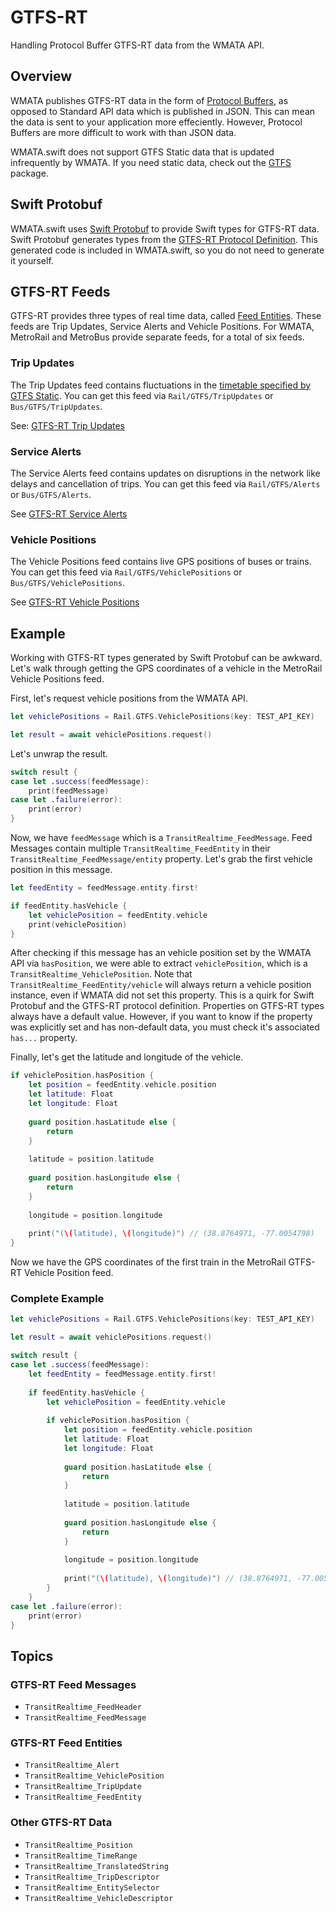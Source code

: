 # GTFS-RT

Handling Protocol Buffer GTFS-RT data from the WMATA API.

## Overview

WMATA publishes GTFS-RT data in the form of [Protocol Buffers](https://developers.google.com/protocol-buffers), as opposed to Standard API data which is published in JSON. This can mean the data is sent to your application more effeciently. However, Protocol Buffers are more difficult to work with than JSON data.

WMATA.swift does not support GTFS Static data that is updated infrequently by WMATA. If you need static data, check out the [GTFS](https://github.com/emma-k-alexandra/GTFS) package.

## Swift Protobuf

WMATA.swift uses [Swift Protobuf](https://github.com/apple/swift-protobuf) to provide Swift types for GTFS-RT data. Swift Protobuf generates types from the [GTFS-RT Protocol Definition](https://github.com/google/transit/blob/master/gtfs-realtime/proto/gtfs-realtime.proto). This generated code is included in WMATA.swift, so you do not need to generate it yourself.

## GTFS-RT Feeds

GTFS-RT provides three types of real time data, called [Feed Entities](https://developers.google.com/transit/gtfs-realtime/guides/feed-entities). These feeds are Trip Updates, Service Alerts and Vehicle Positions. For WMATA, MetroRail and MetroBus provide separate feeds, for a total of six feeds.

### Trip Updates

The Trip Updates feed contains fluctuations in the [timetable specified by GTFS Static][gtfs-dataset-files]. You can get this feed via ``Rail/GTFS/TripUpdates`` or ``Bus/GTFS/TripUpdates``.

See: [GTFS-RT Trip Updates](https://developers.google.com/transit/gtfs-realtime/guides/trip-updates)

### Service Alerts

The Service Alerts feed contains updates on disruptions in the network like delays and cancellation of trips. You can get this feed via ``Rail/GTFS/Alerts`` or ``Bus/GTFS/Alerts``.

See [GTFS-RT Service Alerts](https://developers.google.com/transit/gtfs-realtime/guides/service-alerts)

### Vehicle Positions

The Vehicle Positions feed contains live GPS positions of buses or trains. You can get this feed via ``Rail/GTFS/VehiclePositions`` or ``Bus/GTFS/VehiclePositions``.

See [GTFS-RT Vehicle Positions](https://developers.google.com/transit/gtfs-realtime/guides/vehicle-positions)

## Example

Working with GTFS-RT types generated by Swift Protobuf can be awkward. Let's walk through getting the GPS coordinates of a vehicle in the MetroRail Vehicle Positions feed.

First, let's request vehicle positions from the WMATA API.
```swift
let vehiclePositions = Rail.GTFS.VehiclePositions(key: TEST_API_KEY)

let result = await vehiclePositions.request()
```

Let's unwrap the result.

```swift
switch result {
case let .success(feedMessage):
    print(feedMessage)
case let .failure(error):
    print(error)
}
```

Now, we have `feedMessage` which is a ``TransitRealtime_FeedMessage``. Feed Messages contain multiple ``TransitRealtime_FeedEntity`` in their ``TransitRealtime_FeedMessage/entity`` property. Let's grab the first vehicle position in this message.

```swift
let feedEntity = feedMessage.entity.first!

if feedEntity.hasVehicle {
    let vehiclePosition = feedEntity.vehicle
    print(vehiclePosition)
}
```

After checking if this message has an vehicle position set by the WMATA API via `hasPosition`, we were able to extract `vehiclePosition`, which is a ``TransitRealtime_VehiclePosition``. Note that ``TransitRealtime_FeedEntity/vehicle`` will always return a vehicle position instance, even if WMATA did not set this property. This is a quirk for Swift Protobuf and the GTFS-RT protocol definition. Properties on GTFS-RT types always have a default value. However, if you want to know if the property was explicitly set and has non-default data, you must check it's associated `has...` property.

Finally, let's get the latitude and longitude of the vehicle.

```swift
if vehiclePosition.hasPosition {
    let position = feedEntity.vehicle.position
    let latitude: Float
    let longitude: Float
    
    guard position.hasLatitude else {
        return
    }
    
    latitude = position.latitude
    
    guard position.hasLongitude else {
        return
    }
    
    longitude = position.longitude
    
    print("(\(latitude), \(longitude)") // (38.8764971, -77.0054798)
}
```

Now we have the GPS coordinates of the first train in the MetroRail GTFS-RT Vehicle Position feed.

### Complete Example

```swift
let vehiclePositions = Rail.GTFS.VehiclePositions(key: TEST_API_KEY)

let result = await vehiclePositions.request()

switch result {
case let .success(feedMessage):
    let feedEntity = feedMessage.entity.first!
    
    if feedEntity.hasVehicle {
        let vehiclePosition = feedEntity.vehicle
        
        if vehiclePosition.hasPosition {
            let position = feedEntity.vehicle.position
            let latitude: Float
            let longitude: Float
            
            guard position.hasLatitude else {
                return
            }
            
            latitude = position.latitude
            
            guard position.hasLongitude else {
                return
            }
            
            longitude = position.longitude
            
            print("(\(latitude), \(longitude)") // (38.8764971, -77.0054798)
        }
    }
case let .failure(error):
    print(error)
}
```

## Topics

### GTFS-RT Feed Messages

- ``TransitRealtime_FeedHeader``
- ``TransitRealtime_FeedMessage``

### GTFS-RT Feed Entities

- ``TransitRealtime_Alert``
- ``TransitRealtime_VehiclePosition``
- ``TransitRealtime_TripUpdate``
- ``TransitRealtime_FeedEntity``

### Other GTFS-RT Data
- ``TransitRealtime_Position``
- ``TransitRealtime_TimeRange``
- ``TransitRealtime_TranslatedString``
- ``TransitRealtime_TripDescriptor``
- ``TransitRealtime_EntitySelector``
- ``TransitRealtime_VehicleDescriptor``

[gtfs-dataset-files]: https://developers.google.com/transit/gtfs/reference#dataset_files

